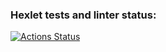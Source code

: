 ### Hexlet tests and linter status:
[![Actions Status](https://github.com/vahantov/layout-designer-project-lvl1/workflows/hexlet-check/badge.svg)](https://github.com/vahantov/layout-designer-project-lvl1/actions)